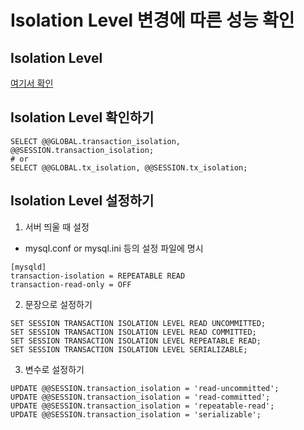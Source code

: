 # Isolation Level 변경에 따른 성능 확인
## Isolation Level
[여기서 확인](../real-mysql/ch05-transaction-lock.md#MySQL의-격리-수준)

## Isolation Level 확인하기
```mysql
SELECT @@GLOBAL.transaction_isolation, @@SESSION.transaction_isolation;
# or
SELECT @@GLOBAL.tx_isolation, @@SESSION.tx_isolation;
```

## Isolation Level 설정하기
1. 서버 띄울 때 설정
- mysql.conf or mysql.ini 등의 설정 파일에 명시
```mysql
[mysqld]
transaction-isolation = REPEATABLE READ
transaction-read-only = OFF
```

2. 문장으로 설정하기
```mysql
SET SESSION TRANSACTION ISOLATION LEVEL READ UNCOMMITTED;
SET SESSION TRANSACTION ISOLATION LEVEL READ COMMITTED;
SET SESSION TRANSACTION ISOLATION LEVEL REPEATABLE READ;
SET SESSION TRANSACTION ISOLATION LEVEL SERIALIZABLE;
```

3. 변수로 설정하기
```mysql
UPDATE @@SESSION.transaction_isolation = 'read-uncommitted';
UPDATE @@SESSION.transaction_isolation = 'read-committed';
UPDATE @@SESSION.transaction_isolation = 'repeatable-read';
UPDATE @@SESSION.transaction_isolation = 'serializable';
```